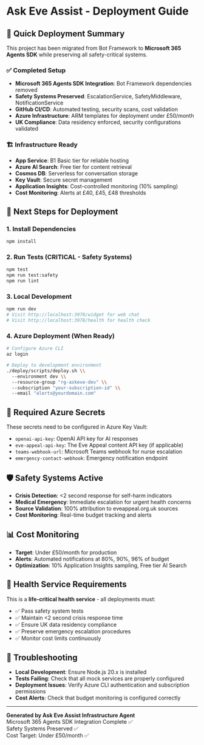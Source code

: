 # Ask Eve Assist - Deployment Guide

## 🚀 Quick Deployment Summary

This project has been migrated from Bot Framework to **Microsoft 365 Agents SDK** while preserving all safety-critical systems.

### ✅ Completed Setup
- **Microsoft 365 Agents SDK Integration**: Bot Framework dependencies removed
- **Safety Systems Preserved**: EscalationService, SafetyMiddleware, NotificationService
- **GitHub CI/CD**: Automated testing, security scans, cost validation
- **Azure Infrastructure**: ARM templates for deployment under £50/month
- **UK Compliance**: Data residency enforced, security configurations validated

### 🏗️ Infrastructure Ready
- **App Service**: B1 Basic tier for reliable hosting
- **Azure AI Search**: Free tier for content retrieval
- **Cosmos DB**: Serverless for conversation storage
- **Key Vault**: Secure secret management
- **Application Insights**: Cost-controlled monitoring (10% sampling)
- **Cost Monitoring**: Alerts at £40, £45, £48 thresholds

## 🚀 Next Steps for Deployment

### 1. Install Dependencies
```bash
npm install
```

### 2. Run Tests (CRITICAL - Safety Systems)
```bash
npm test
npm run test:safety
npm run lint
```

### 3. Local Development
```bash
npm run dev
# Visit http://localhost:3978/widget for web chat
# Visit http://localhost:3978/health for health check
```

### 4. Azure Deployment (When Ready)
```bash
# Configure Azure CLI
az login

# Deploy to development environment
./deploy/scripts/deploy.sh \\
  --environment dev \\
  --resource-group "rg-askeve-dev" \\
  --subscription "your-subscription-id" \\
  --email "alerts@yourdomain.com"
```

## 🔐 Required Azure Secrets
These secrets need to be configured in Azure Key Vault:
- `openai-api-key`: OpenAI API key for AI responses
- `eve-appeal-api-key`: The Eve Appeal content API key (if applicable)
- `teams-webhook-url`: Microsoft Teams webhook for nurse escalation
- `emergency-contact-webhook`: Emergency notification endpoint

## 🛡️ Safety Systems Active
- **Crisis Detection**: <2 second response for self-harm indicators
- **Medical Emergency**: Immediate escalation for urgent health concerns
- **Source Validation**: 100% attribution to eveappeal.org.uk sources
- **Cost Monitoring**: Real-time budget tracking and alerts

## 📊 Cost Monitoring
- **Target**: Under £50/month for production
- **Alerts**: Automated notifications at 80%, 90%, 96% of budget
- **Optimization**: 10% Application Insights sampling, Free tier AI Search

## 🏥 Health Service Requirements
This is a **life-critical health service** - all deployments must:
- ✅ Pass safety system tests
- ✅ Maintain <2 second crisis response time
- ✅ Ensure UK data residency compliance
- ✅ Preserve emergency escalation procedures
- ✅ Monitor cost limits continuously

## 🔧 Troubleshooting
- **Local Development**: Ensure Node.js 20.x is installed
- **Tests Failing**: Check that all mock services are properly configured
- **Deployment Issues**: Verify Azure CLI authentication and subscription permissions
- **Cost Alerts**: Check that budget monitoring is configured correctly

---

**Generated by Ask Eve Assist Infrastructure Agent**  
Microsoft 365 Agents SDK Integration Complete ✅  
Safety Systems Preserved ✅  
Cost Target: Under £50/month ✅